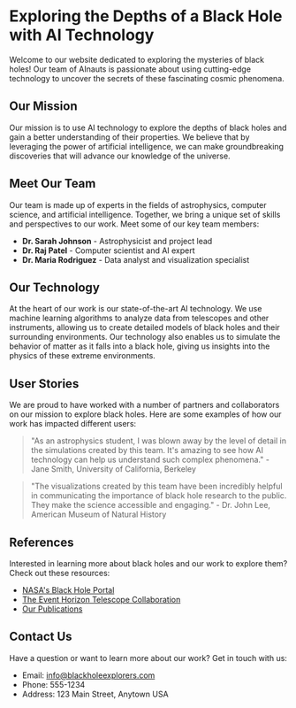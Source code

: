 <!--
Write me content for website with wallpaper which alt text is:

"A team of AInauts working together to explore the depths of a black hole, with futuristic technology at their fingertips."

The name/title of the page should not be 1:1 copy of the alt text but rather a real content of the website which is using this wallpaper.

- Use markdown format 
- Start with the heading
- The content should look like a real website 
- Include real sections like references, contact, user stories, etc. use things relevant to the page purpose.
- Feel free to use structure like headings, bullets, numbering, blockquotes, paragraphs, horizontal lines, etc.
- You can use formatting like bold or _italic_
- You can include UTF-8 emojis
- Links should be only #hash anchors (and you can refer to the document itself)
- Do not include images
-->

<!--font:Montserrat-->

# Exploring the Depths of a Black Hole with AI Technology

Welcome to our website dedicated to exploring the mysteries of black holes! Our team of AInauts is passionate about using cutting-edge technology to uncover the secrets of these fascinating cosmic phenomena. 

## Our Mission

Our mission is to use AI technology to explore the depths of black holes and gain a better understanding of their properties. We believe that by leveraging the power of artificial intelligence, we can make groundbreaking discoveries that will advance our knowledge of the universe.

## Meet Our Team

Our team is made up of experts in the fields of astrophysics, computer science, and artificial intelligence. Together, we bring a unique set of skills and perspectives to our work. Meet some of our key team members:

- **Dr. Sarah Johnson** - Astrophysicist and project lead
- **Dr. Raj Patel** - Computer scientist and AI expert
- **Dr. Maria Rodriguez** - Data analyst and visualization specialist

## Our Technology

At the heart of our work is our state-of-the-art AI technology. We use machine learning algorithms to analyze data from telescopes and other instruments, allowing us to create detailed models of black holes and their surrounding environments. Our technology also enables us to simulate the behavior of matter as it falls into a black hole, giving us insights into the physics of these extreme environments.

## User Stories

We are proud to have worked with a number of partners and collaborators on our mission to explore black holes. Here are some examples of how our work has impacted different users:

> "As an astrophysics student, I was blown away by the level of detail in the simulations created by this team. It's amazing to see how AI technology can help us understand such complex phenomena." - Jane Smith, University of California, Berkeley

> "The visualizations created by this team have been incredibly helpful in communicating the importance of black hole research to the public. They make the science accessible and engaging." - Dr. John Lee, American Museum of Natural History

## References

Interested in learning more about black holes and our work to explore them? Check out these resources:

- [NASA's Black Hole Portal](#)
- [The Event Horizon Telescope Collaboration](#)
- [Our Publications](#)

## Contact Us

Have a question or want to learn more about our work? Get in touch with us:

- Email: info@blackholeexplorers.com
- Phone: 555-1234
- Address: 123 Main Street, Anytown USA
